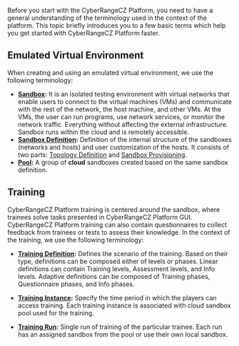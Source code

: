 Before you start with the CyberRangeCZ Platform, you need to have a general understanding of the terminology used in the context of the platform. This topic briefly introduces you to a few basic terms which help you get started with CyberRangeCZ Platform faster.

## Emulated Virtual Environment
When creating and using an emulated virtual environment, we use the following terminology:

* **[Sandbox](../user-guide-advanced/sandboxes/sandboxes-overview.md#sandbox):** It is an isolated testing environment with virtual networks that enable users to connect to the virtual machines (VMs) and communicate with the rest of the network, the host machine, and other VMs. At the VMs, the user can run programs, use network services, or monitor the network traffic. Everything without affecting the external infrastructure. Sandbox runs within the cloud and is remotely accessible.
* **[Sandbox Definition](../user-guide-advanced/sandboxes/sandboxes-overview.md#sandbox-definition):** Definition of the internal structure of the sandboxes (networks and hosts) and user customization of the hosts. It consists of two parts: [Topology Definition](../user-guide-advanced/sandboxes/topology-definition.md) and [Sandbox Provisioning](../user-guide-advanced/sandboxes/sandbox-provisioning.md).
* **[Pool](../user-guide-advanced/sandboxes/sandboxes-overview.md#pool):** A group of **cloud** sandboxes created based on the same sandbox definition.

## Training
CyberRangeCZ Platform training is centered around the sandbox, where trainees solve tasks presented in CyberRangeCZ Platform GUI. CyberRangeCZ Platform training can also contain questionnaires to collect feedback from trainees or tests to assess their knowledge. In the context of the training, we use the following terminology:

* **[Training Definition](../user-guide-advanced/trainings/trainings-overview.md#training-definition):** Defines the scenario of the training. Based on their type, definitions can be composed either of levels or phases. Linear definitions can contain Training levels, Assessment levels, and Info levels. Adaptive definitions can be composed of Training phases, Questionnaire phases, and Info phases.
* **[Training Instance](../user-guide-advanced/trainings/trainings-overview.md#training-instance):** Specify the time period in which the players can access training. Each training instance is associated with cloud sandbox pool used for the training.

* **[Training Run](../user-guide-advanced/trainings/trainings-overview.md#training-run):** Single run of training of the particular trainee. Each run has an assigned sandbox from the pool or use their own local sandbox.
